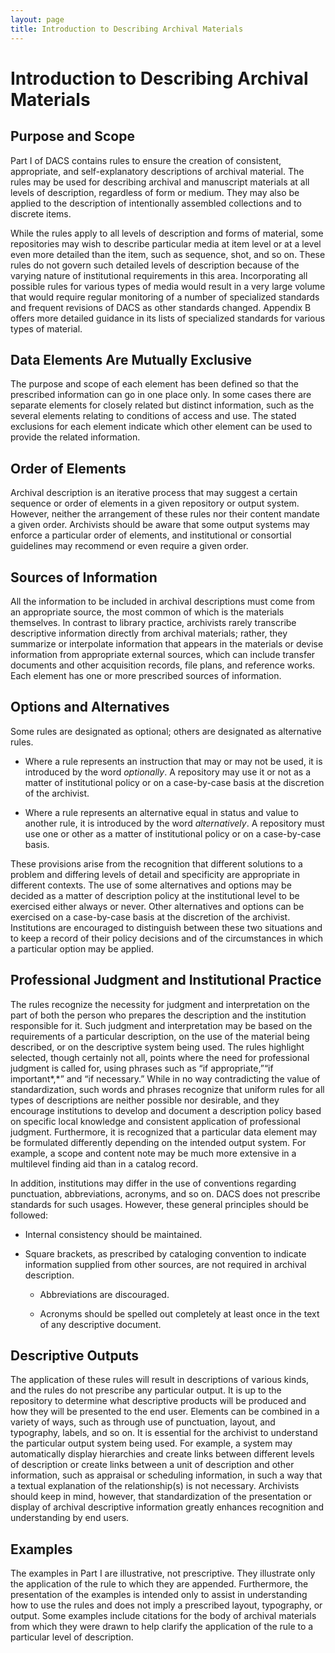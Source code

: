 ```yaml
---
layout: page
title: Introduction to Describing Archival Materials
---
```

# Introduction to Describing Archival Materials

## Purpose and Scope

Part I of DACS contains rules to ensure the creation of consistent,
appropriate, and self-explanatory descriptions of archival material. The
rules may be used for describing archival and manuscript materials at
all levels of description, regardless of form or medium. They may also
be applied to the description of intentionally assembled collections and
to discrete items.

While the rules apply to all levels of description and forms of
material, some repositories may wish to describe particular media at
item level or at a level even more detailed than the item, such as
sequence, shot, and so on. These rules do not govern such detailed
levels of description because of the varying nature of institutional
requirements in this area. Incorporating all possible rules for various
types of media would result in a very large volume that would require
regular monitoring of a number of specialized standards and frequent
revisions of DACS as other standards changed. Appendix B offers more
detailed guidance in its lists of specialized standards for various
types of material.

## Data Elements Are Mutually Exclusive

The purpose and scope of each element has been defined so that the
prescribed information can go in one place only. In some cases there are
separate elements for closely related but distinct information, such as
the several elements relating to conditions of access and use. The
stated exclusions for each element indicate which other element can be
used to provide the related information.

## Order of Elements

Archival description is an iterative process that may suggest a certain
sequence or order of elements in a given repository or output system.
However, neither the arrangement of these rules nor their content
mandate a given order. Archivists should be aware that some output
systems may enforce a particular order of elements, and institutional or
consortial guidelines may recommend or even require a given order.

## Sources of Information

All the information to be included in archival descriptions must come
from an appropriate source, the most common of which is the materials
themselves. In contrast to library practice, archivists rarely
transcribe descriptive information directly from archival materials;
rather, they summarize or interpolate information that appears in the
materials or devise information from appropriate external sources, which
can include transfer documents and other acquisition records, file
plans, and reference works. Each element has one or more prescribed
sources of information.

## Options and Alternatives

Some rules are designated as optional; others are designated as
alternative rules.

-   Where a rule represents an instruction that may or may not be used, it is introduced by the word *optionally*. A repository may use     it or not as a matter of institutional policy or on a case-by-case basis at the discretion of the archivist.

-   Where a rule represents an alternative equal in status and value to another rule, it is introduced by the word *alternatively*. A
    repository must use one or other as a matter of institutional policy or on a case-by-case basis.

These provisions arise from the recognition that different solutions to
a problem and differing levels of detail and specificity are appropriate
in different contexts. The use of some alternatives and options may be
decided as a matter of description policy at the institutional level to
be exercised either always or never. Other alternatives and options can
be exercised on a case-by-case basis at the discretion of the archivist.
Institutions are encouraged to distinguish between these two situations
and to keep a record of their policy decisions and of the circumstances
in which a particular option may be applied.

## Professional Judgment and Institutional Practice

The rules recognize the necessity for judgment and interpretation on the
part of both the person who prepares the description and the institution
responsible for it. Such judgment and interpretation may be based on the
requirements of a particular description, on the use of the material
being described, or on the descriptive system being used. The rules
highlight selected, though certainly not all, points where the need for
professional judgment is called for, using phrases such as “if
appropriate,”“if important*,*” and “if necessary.” While in no way
contradicting the value of standardization, such words and phrases
recognize that uniform rules for all types of descriptions are neither
possible nor desirable, and they encourage institutions to develop and
document a description policy based on specific local knowledge and
consistent application of professional judgment. Furthermore, it is
recognized that a particular data element may be formulated differently
depending on the intended output system. For example, a scope and
content note may be much more extensive in a multilevel finding aid than
in a catalog record.

In addition, institutions may differ in the use of conventions regarding
punctuation, abbreviations, acronyms, and so on. DACS does not prescribe
standards for such usages. However, these general principles should be
followed:

-   Internal consistency should be maintained.

-   Square brackets, as prescribed by cataloging convention to indicate information supplied from other sources, are not required in    archival description.

    -   Abbreviations are discouraged.

    -   Acronyms should be spelled out completely at least once in the text of any descriptive document.

## Descriptive Outputs

The application of these rules will result in descriptions of various
kinds, and the rules do not prescribe any particular output. It is up to
the repository to determine what descriptive products will be produced
and how they will be presented to the end user. Elements can be combined
in a variety of ways, such as through use of punctuation, layout, and
typography, labels, and so on. It is essential for the archivist to
understand the particular output system being used. For example, a
system may automatically display hierarchies and create links between
different levels of description or create links between a unit of
description and other information, such as appraisal or scheduling
information, in such a way that a textual explanation of the
relationship(s) is not necessary. Archivists should keep in mind,
however, that standardization of the presentation or display of archival
descriptive information greatly enhances recognition and understanding
by end users.

## Examples

The examples in Part I are illustrative, not prescriptive. They
illustrate only the application of the rule to which they are appended.
Furthermore, the presentation of the examples is intended only to assist
in understanding how to use the rules and does not imply a prescribed
layout, typography, or output. Some examples include citations for the
body of archival materials from which they were drawn to help clarify
the application of the rule to a particular level of description.

